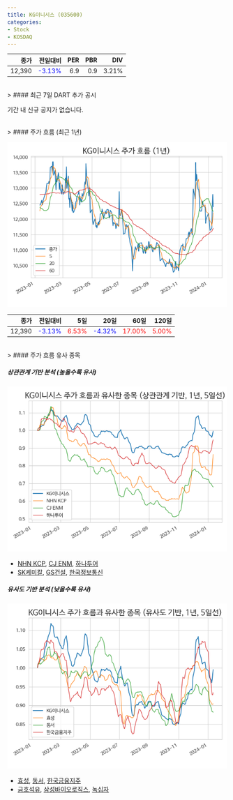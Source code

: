 ```yaml
---
title: KG이니시스 (035600)
categories:
- Stock
- KOSDAQ
---
```


|종가|전일대비|PER|PBR|DIV|
|---:|-------:|--:|--:|--:|
|12,390|<span style="color: blue">-3.13%</span>|6.9|0.9|3.21%|

<!-- more -->

<br>
> #### 최근 7일 DART 추가 공시

기간 내 신규 공지가 없습니다.

<br>
> #### 주가 흐름 (최근 1년)

![035600](/assets/images/stock/035600.png)

|종가|전일대비|5일|20일|60일|120일|
|---:|-------:|--:|---:|---:|----:|
|12,390|<span style="color: blue">-3.13%</span>|<span style="color: red">6.53%</span>|<span style="color: blue">-4.32%</span>|<span style="color: red">17.00%</span>|<span style="color: red">5.00%</span>|

<br>
> #### 주가 흐름 유사 종목

##### 상관관계 기반 분석 (높을수록 유사)
![035600](/assets/images/stock/035600_corr.png)
- [NHN KCP](/060250/), [CJ ENM](/035760/), [하나투어](/039130/)
- [SK케미칼](/285130/), [GS건설](/006360/), [한국정보통신](/025770/)

##### 유사도 기반 분석 (낮을수록 유사)
![035600](/assets/images/stock/035600_sim.png)
- [효성](/004800/), [동서](/026960/), [한국금융지주](/071050/)
- [금호석유](/011780/), [삼성바이오로직스](/207940/), [녹십자](/006280/)
